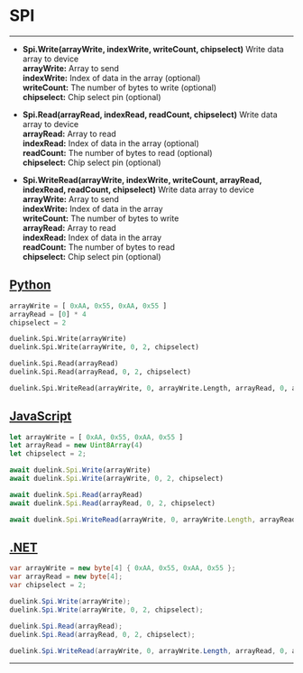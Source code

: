 # SPI

---

- **Spi.Write(arrayWrite, indexWrite, writeCount, chipselect)** Write data array to device <br>
**arrayWrite:** Array to send<br>
**indexWrite:** Index of data in the array (optional) <br>
**writeCount:** The number of bytes to write (optional) <br>
**chipselect:** Chip select pin (optional) <br>

- **Spi.Read(arrayRead, indexRead, readCount, chipselect)** Write data array to device <br>
**arrayRead:** Array to read<br>
**indexRead:** Index of data in the array (optional)<br>
**readCount:** The number of bytes to read (optional) <br>
**chipselect:** Chip select pin (optional) <br>

- **Spi.WriteRead(arrayWrite, indexWrite, writeCount, arrayRead, indexRead, readCount, chipselect)** Write data array to device <br>
**arrayWrite:** Array to send<br>
**indexWrite:** Index of data in the array<br>
**writeCount:** The number of bytes to write <br>
**arrayRead:** Array to read<br>
**indexRead:** Index of data in the array <br>
**readCount:** The number of bytes to read <br>
**chipselect:** Chip select pin (optional)  <br>


## [Python](#tab/py)
```py
arrayWrite = [ 0xAA, 0x55, 0xAA, 0x55 ]
arrayRead = [0] * 4
chipselect = 2

duelink.Spi.Write(arrayWrite)
duelink.Spi.Write(arrayWrite, 0, 2, chipselect)

duelink.Spi.Read(arrayRead)
duelink.Spi.Read(arrayRead, 0, 2, chipselect)

duelink.Spi.WriteRead(arrayWrite, 0, arrayWrite.Length, arrayRead, 0, arrayRead.Length, chipselect)
```

## [JavaScript](#tab/js)
```js
let arrayWrite = [ 0xAA, 0x55, 0xAA, 0x55 ]
let arrayRead = new Uint8Array(4)
let chipselect = 2;

await duelink.Spi.Write(arrayWrite)
await duelink.Spi.Write(arrayWrite, 0, 2, chipselect)

await duelink.Spi.Read(arrayRead)
await duelink.Spi.Read(arrayRead, 0, 2, chipselect)

await duelink.Spi.WriteRead(arrayWrite, 0, arrayWrite.Length, arrayRead, 0, arrayRead.Length, chipselect)
```

## [.NET](#tab/net)
```cs
var arrayWrite = new byte[4] { 0xAA, 0x55, 0xAA, 0x55 };
var arrayRead = new byte[4];
var chipselect = 2;

duelink.Spi.Write(arrayWrite); 
duelink.Spi.Write(arrayWrite, 0, 2, chipselect);

duelink.Spi.Read(arrayRead);
duelink.Spi.Read(arrayRead, 0, 2, chipselect);

duelink.Spi.WriteRead(arrayWrite, 0, arrayWrite.Length, arrayRead, 0, arrayRead.Length, chipselect);
```

---